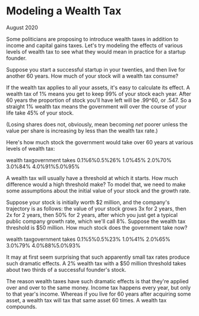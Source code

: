 # Modeling a Wealth Tax

August 2020  
  
Some politicians are proposing to introduce wealth taxes in addition
to income and capital gains taxes. Let's try modeling the effects of various levels
of wealth tax to see what they would mean in practice for a startup
founder.  
  
Suppose you start a successful startup in your twenties, and then
live for another 60 years. How much of your stock will a wealth tax
consume?  
  
If the wealth tax applies to all your assets, it's easy to
calculate its effect. A wealth tax of 1% means you get to keep
99% of your stock each year. After 60 years the proportion
of stock you'll have left will be .99^60, or .547. So a
straight 1% wealth tax means the government will over the
course of your life take 45% of your stock.  
  
(Losing shares does not, obviously, mean becoming *net*
poorer unless the value per share is increasing by less than the 
wealth tax rate.)  
  
Here's how much stock the government would take over 60
years at various levels of wealth tax:  
  

wealth taxgovernment takes
0.1%6%0.5%26%
1.0%45%
2.0%70%
3.0%84%
4.0%91%5.0%95%



A wealth tax will usually have a threshold at which it starts.
How much difference would a high threshold make? To model that,
we need to make some assumptions about the initial value of
your stock and the growth rate.  
  
Suppose your stock is initially
worth $2 million, and the company's trajectory is as follows:
the value of your stock grows 3x for 2 years, then 2x for 2 years,
then 50% for 2 years, after
which you just get a typical public company growth rate,
which we'll call 8%. Suppose the wealth tax threshold is
$50 million. How much stock does the government take now?

wealth taxgovernment takes
0.1%5%0.5%23%
1.0%41%
2.0%65%
3.0%79%
4.0%88%5.0%93%



It may at first seem surprising that such apparently small tax rates
produce such dramatic effects. A 2% wealth tax with a $50 million
threshold takes about two thirds of a successful founder's stock.  
  
The reason wealth taxes have such dramatic effects is that they're
applied over and over to the same money. Income tax
happens every year, but only to that year's income. Whereas if you
live for 60 years after acquiring some asset, a wealth tax will tax
that same asset 60 times. A wealth tax compounds.  
  




